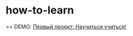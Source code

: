 # how-to-learn
==
DEMO: [Первый проект: Научиться учиться! ](https://yauheni5.github.io/how-to-learn/)
